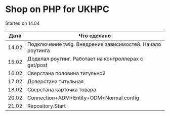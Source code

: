 # Shop on PHP for UKHPC

Started on 14.04

| Дата | Что сделано |
| ----------- | ----------- |
| 14.02  | Подключение twig. Внедрение зависимостей. Начало роутинга |
| 15.02  | Доделал роутинг. Работает на контроллерах с get/post |
| 16.02  | Сверстана половина титульной |
| 17.02  | Доверстана титульная |
| 18.02  | Сверстана карточка товара |
| 20.02  | Connection+ADM+Entity+ODM+Normal config |
| 21.02  | Repository.Start |


